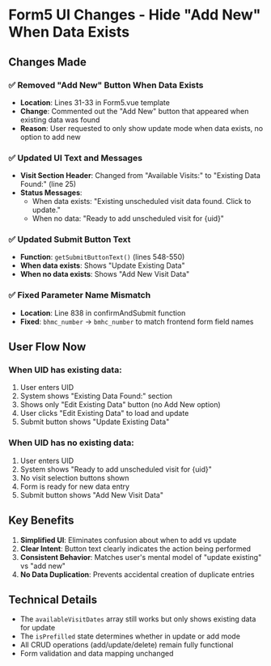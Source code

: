 # Form5 UI Changes - Hide "Add New" When Data Exists

## Changes Made

### ✅ **Removed "Add New" Button When Data Exists**
- **Location**: Lines 31-33 in Form5.vue template
- **Change**: Commented out the "Add New" button that appeared when existing data was found
- **Reason**: User requested to only show update mode when data exists, no option to add new

### ✅ **Updated UI Text and Messages**
- **Visit Section Header**: Changed from "Available Visits:" to "Existing Data Found:" (line 25)
- **Status Messages**: 
  - When data exists: "Existing unscheduled visit data found. Click to update."
  - When no data: "Ready to add unscheduled visit for {uid}"

### ✅ **Updated Submit Button Text**
- **Function**: `getSubmitButtonText()` (lines 548-550)
- **When data exists**: Shows "Update Existing Data"
- **When no data exists**: Shows "Add New Visit Data"

### ✅ **Fixed Parameter Name Mismatch**
- **Location**: Line 838 in confirmAndSubmit function
- **Fixed**: `bhmc_number` → `bmhc_number` to match frontend form field names

## User Flow Now

### **When UID has existing data:**
1. User enters UID
2. System shows "Existing Data Found:" section
3. Shows only "Edit Existing Data" button (no Add New option)
4. User clicks "Edit Existing Data" to load and update
5. Submit button shows "Update Existing Data"

### **When UID has no existing data:**
1. User enters UID  
2. System shows "Ready to add unscheduled visit for {uid}"
3. No visit selection buttons shown
4. Form is ready for new data entry
5. Submit button shows "Add New Visit Data"

## Key Benefits

1. **Simplified UI**: Eliminates confusion about when to add vs update
2. **Clear Intent**: Button text clearly indicates the action being performed
3. **Consistent Behavior**: Matches user's mental model of "update existing" vs "add new"
4. **No Data Duplication**: Prevents accidental creation of duplicate entries

## Technical Details

- The `availableVisitDates` array still works but only shows existing data for update
- The `isPrefilled` state determines whether in update or add mode
- All CRUD operations (add/update/delete) remain fully functional
- Form validation and data mapping unchanged
